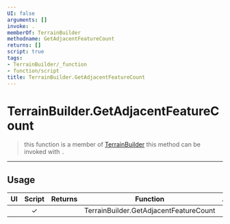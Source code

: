 ```yaml
---
UI: false
arguments: []
invoke: .
memberOf: TerrainBuilder
methodname: GetAdjacentFeatureCount
returns: []
script: true
tags:
- TerrainBuilder/_function
- function/script
title: TerrainBuilder.GetAdjacentFeatureCount
---
```

# TerrainBuilder.GetAdjacentFeatureCount
> this function is a member of [TerrainBuilder](civ-6/lua/TerrainBuilder.md)
> this method can be invoked with `.`
-----
## Usage
|  UI | Script | Returns | Function | Arguments |
|:---:|:------:|-------:|:--------:|:---------|
| |✓||TerrainBuilder.GetAdjacentFeatureCount||
